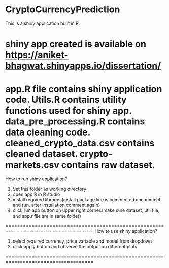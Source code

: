 # CryptoCurrencyPrediction
This is a shiny application built in R.


shiny app created is available on
https://aniket-bhagwat.shinyapps.io/dissertation/
====================================================================================

app.R file contains shiny application code.
Utils.R contains utility functions used for shiny app.
data_pre_processing.R contains data cleaning code.
cleaned_crypto_data.csv contains cleaned dataset.
crypto-markets.csv contains raw dataset.
====================================================================================
How to run shiny application?

1) Set this folder as working directory
2) open app.R in R studio
3) install required libraries(install.package line is commented uncomment and run, after installation comment again)
4) click run app button on upper right corner.(make sure dataset, util file, and app.r file are in same folder)

====================================================================================
How to use shiny application?

1) select required currency, price variable and model from dropdown
2) click apply button and observe the output on different plots.

====================================================================================
